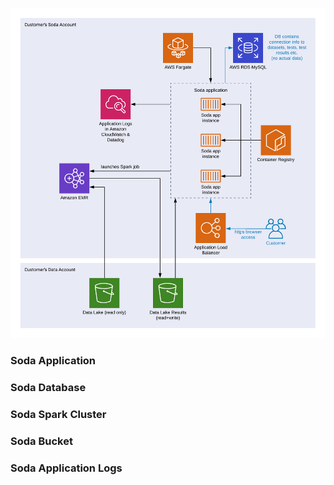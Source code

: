 ![Architecture](img/architecture.png)

### Soda Application

### Soda Database

### Soda Spark Cluster 

### Soda Bucket

### Soda Application Logs

